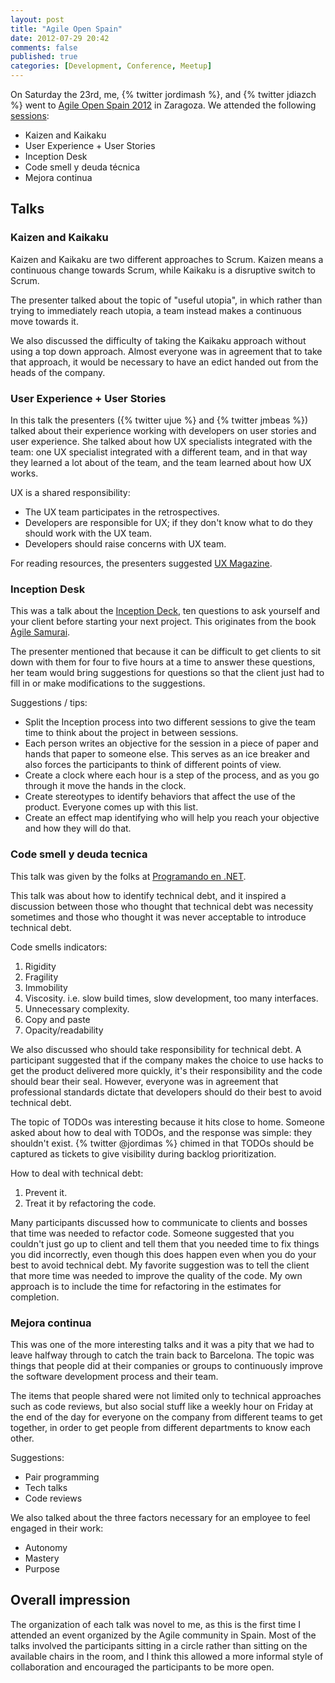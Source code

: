 ```yaml
---
layout: post
title: "Agile Open Spain"
date: 2012-07-29 20:42
comments: false
published: true
categories: [Development, Conference, Meetup]
---
```

On Saturday the 23rd, me, {% twitter jordimash %}, and {% twitter jdiazch %} went to [Agile Open Spain 2012](http://aos2012.wordpress.com/) in Zaragoza. We attended the following [sessions](http://kit-aos.appspot.com):

* Kaizen and Kaikaku
* User Experience + User Stories
* Inception Desk
* Code smell y deuda técnica
* Mejora continua

## Talks
### Kaizen and Kaikaku
Kaizen and Kaikaku are two different approaches to Scrum. Kaizen means a continuous change towards Scrum, while Kaikaku is a disruptive switch to Scrum.

The presenter talked about the topic of "useful utopia", in which rather than trying to immediately reach utopia, a team instead makes a continuous move towards it.

We also discussed the difficulty of taking the Kaikaku approach without using a top down approach. Almost everyone was in agreement that to take that approach, it would be necessary to have an edict handed out from the heads of the company.

### User Experience + User Stories
In this talk the presenters ({% twitter ujue %} and {% twitter jmbeas %}) talked about their experience working with developers on user stories and user experience. She talked about how UX specialists integrated with the team: one UX specialist integrated with a different team, and in that way they learned a lot about of the team, and the team learned about how UX works.

UX is a shared responsibility:

* The UX team participates in the retrospectives.
* Developers are responsible for UX; if they don't know what to do they should work with the UX team.
* Developers should raise concerns with UX team.

For reading resources, the presenters suggested [UX Magazine](http://uxmag.com/).

### Inception Desk
This was a talk about the [Inception Deck](http://agilewarrior.wordpress.com/2010/11/06/the-agile-inception-deck/), ten questions to ask yourself and your client before starting your next project. This originates from the book [Agile Samurai](http://pragprog.com/book/jtrap/the-agile-samurai).

The presenter mentioned that because it can be difficult to get clients to sit down with them for four to five hours at a time to answer these questions, her team would bring suggestions for questions so that the client just had to fill in or make modifications to the suggestions.

Suggestions / tips:

* Split the Inception process into two different sessions to give the team time to think about the project in between sessions.
* Each person writes an objective for the session in a piece of paper and hands that paper to someone else. This serves as an ice breaker and also forces the participants to think of different points of view.
* Create a clock where each hour is a step of the process, and as you go through it move the hands in the clock.
* Create stereotypes to identify behaviors that affect the use of the product. Everyone comes up with this list.
* Create an effect map identifying who will help you reach your objective and how they will do that.

### Code smell y deuda tecnica
This talk was given by the folks at [Programando en .NET](http://www.programandonet.com/site).

This talk was about how to identify technical debt, and it inspired a discussion between those who thought that technical debt was necessity sometimes and those who thought it was never acceptable to introduce technical debt.

Code smells indicators:

1. Rigidity
2. Fragility
3. Immobility
4. Viscosity. i.e. slow build times, slow development, too many interfaces.
5. Unnecessary complexity.
6. Copy and paste
7. Opacity/readability

We also discussed who should take responsibility for technical debt. A participant suggested that if the company makes the choice to use hacks to get the product delivered more quickly, it's their responsibility and the code should bear their seal. However, everyone was in agreement that professional standards dictate that developers should do their best to avoid technical debt.

The topic of TODOs was interesting because it hits close to home. Someone asked about how to deal with TODOs, and the response was simple: they shouldn't exist. {% twitter @jordimas %} chimed in that TODOs should be captured as tickets to give visibility during backlog prioritization.

How to deal with technical debt:

1. Prevent it.
2. Treat it by refactoring the code.

Many participants discussed how to communicate to clients and bosses that time was needed to refactor code. Someone suggested that you couldn't just go up to client and tell them that you needed time to fix things you did incorrectly, even though this does happen even when you do your best to avoid technical debt. My favorite suggestion was to tell the client that more time was needed to improve the quality of the code. My own approach is to include the time for refactoring in the estimates for completion.

### Mejora continua
This was one of the more interesting talks and it was a pity that we had to leave halfway through to catch the train back to Barcelona. The topic was things that people did at their companies or groups to continuously improve the software development process and their team.

The items that people shared were not limited only to technical approaches such as code reviews, but also social stuff like a weekly hour on Friday at the end of the day for everyone on the company from different teams to get together, in order to get people from different departments to know each other.

Suggestions:

* Pair programming
* Tech talks
* Code reviews

We also talked about the three factors necessary for an employee to feel engaged in their work:

* Autonomy
* Mastery
* Purpose

## Overall impression
The organization of each talk was novel to me, as this is the first time I attended an event organized by the Agile community in Spain. Most of the talks involved the participants sitting in a circle rather than sitting on the available chairs in the room, and I think this allowed a more informal style of collaboration and encouraged the participants to be more open.
